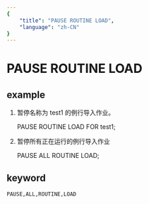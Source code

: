 ```yaml
---
{
    "title": "PAUSE ROUTINE LOAD",
    "language": "zh-CN"
}
---
```


<!-- 
Licensed to the Apache Software Foundation (ASF) under one
or more contributor license agreements.  See the NOTICE file
distributed with this work for additional information
regarding copyright ownership.  The ASF licenses this file
to you under the Apache License, Version 2.0 (the
"License"); you may not use this file except in compliance
with the License.  You may obtain a copy of the License at

  http://www.apache.org/licenses/LICENSE-2.0

Unless required by applicable law or agreed to in writing,
software distributed under the License is distributed on an
"AS IS" BASIS, WITHOUT WARRANTIES OR CONDITIONS OF ANY
KIND, either express or implied.  See the License for the
specific language governing permissions and limitations
under the License.
-->

# PAUSE ROUTINE LOAD
## example

1. 暂停名称为 test1 的例行导入作业。

    PAUSE ROUTINE LOAD FOR test1;

2. 暂停所有正在运行的例行导入作业

    PAUSE ALL ROUTINE LOAD;

## keyword
    PAUSE,ALL,ROUTINE,LOAD

